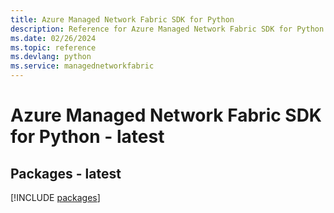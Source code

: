 ```yaml
---
title: Azure Managed Network Fabric SDK for Python
description: Reference for Azure Managed Network Fabric SDK for Python
ms.date: 02/26/2024
ms.topic: reference
ms.devlang: python
ms.service: managednetworkfabric
---
```

# Azure Managed Network Fabric SDK for Python - latest
## Packages - latest
[!INCLUDE [packages](managed-network-fabric-index.md)]